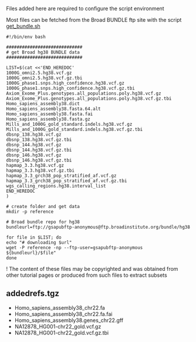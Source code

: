 Files added here are required to configure the script environment

Most files can be fetched from the Broad BUNDLE ftp site with the script [get_bundle.sh](https://raw.githubusercontent.com/BITS-VIB/NGS-Variant-Analysis-training-2020/master/scripts/get_bundle.sh)

```
#!/bin/env bash

#############################
# get Broad hg38 BUNDLE data
#############################

LIST=$(cat <<'END_HEREDOC'
1000G_omni2.5.hg38.vcf.gz
1000G_omni2.5.hg38.vcf.gz.tbi
1000G_phase1.snps.high_confidence.hg38.vcf.gz
1000G_phase1.snps.high_confidence.hg38.vcf.gz.tbi
Axiom_Exome_Plus.genotypes.all_populations.poly.hg38.vcf.gz
Axiom_Exome_Plus.genotypes.all_populations.poly.hg38.vcf.gz.tbi
Homo_sapiens_assembly38.dict
Homo_sapiens_assembly38.fasta.64.alt
Homo_sapiens_assembly38.fasta.fai
Homo_sapiens_assembly38.fasta.gz
Mills_and_1000G_gold_standard.indels.hg38.vcf.gz
Mills_and_1000G_gold_standard.indels.hg38.vcf.gz.tbi
dbsnp_138.hg38.vcf.gz
dbsnp_138.hg38.vcf.gz.tbi
dbsnp_144.hg38.vcf.gz
dbsnp_144.hg38.vcf.gz.tbi
dbsnp_146.hg38.vcf.gz
dbsnp_146.hg38.vcf.gz.tbi
hapmap_3.3.hg38.vcf.gz
hapmap_3.3.hg38.vcf.gz.tbi
hapmap_3.3_grch38_pop_stratified_af.vcf.gz
hapmap_3.3_grch38_pop_stratified_af.vcf.gz.tbi
wgs_calling_regions.hg38.interval_list
END_HEREDOC
)

# create folder and get data
mkdir -p reference

# Broad bundle repo for hg38
bundleurl=ftp://gsapubftp-anonymous@ftp.broadinstitute.org/bundle/hg38

for file in $LIST; do
echo "# downloading $url"
wget -P reference -np --ftp-user=gsapubftp-anonymous ${bundleurl}/$file"
done
```



! The content of these files may be copyrighted and was obtained from other tutorial pages or produced from such files to extract subsets

## addedrefs.tgz

* Homo_sapiens_assembly38_chr22.fa
* Homo_sapiens_assembly38_chr22.fa.fai
* Homo_sapiens_assembly38.genes_chr22.gff
* NA12878_HG001-chr22_gold.vcf.gz
* NA12878_HG001-chr22_gold.vcf.gz.tbi
